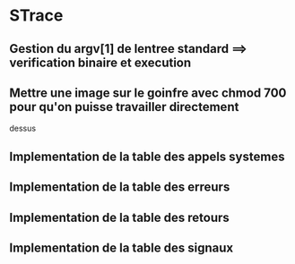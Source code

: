 # STrace

## Gestion du argv[1] de lentree standard ==> verification binaire et execution
## Mettre une image sur le goinfre avec chmod 700 pour qu'on puisse travailler directement
dessus
## Implementation de la table des appels systemes
## Implementation de la table des erreurs
## Implementation de la table des retours
## Implementation de la table des signaux
